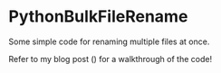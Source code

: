 # PythonBulkFileRename
Some simple code for renaming multiple files at once.

Refer to my blog post () for a walkthrough of the code!
